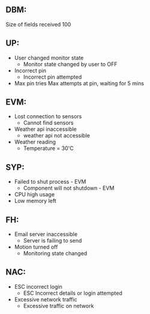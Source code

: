 ## DBM:
Size of fields received 100

## UP:
* User changed monitor state
  * Monitor state changed by user to OFF
* Incorrect pin
  * Incorrect pin attempted
* Max pin tries
  Max attempts at pin, waiting for 5 mins
  
## EVM:
* Lost connection to sensors 
  * Cannot find sensors
* Weather api inaccessible
  * weather api not accessible
* Weather reading
  * Temperature = 30'C
## SYP:
* Failed to shut process - EVM
  * Component will not shutdown - EVM 
* CPU high usage
* Low memory left

## FH:
* Email server inaccessible
  * Server is failing to send
* Motion turned off
  * Monitoring state changed
  
## NAC:
* ESC incorrect login
  * ESC Incorrect details or login attempted
* Excessive network traffic
  * Excessive traffic on network
